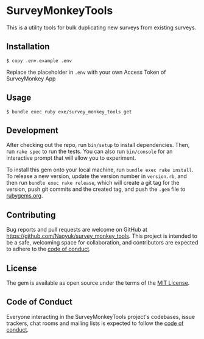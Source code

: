 # SurveyMonkeyTools

This is a utility tools for bulk duplicating new surveys from existing surveys.

## Installation

    $ copy .env.example .env

Replace the placeholder in `.env` with your own Access Token of SurveyMonkey App

## Usage

    $ bundle exec ruby exe/survey_monkey_tools get

## Development

After checking out the repo, run `bin/setup` to install dependencies. Then, run `rake spec` to run the tests. You can also run `bin/console` for an interactive prompt that will allow you to experiment.

To install this gem onto your local machine, run `bundle exec rake install`. To release a new version, update the version number in `version.rb`, and then run `bundle exec rake release`, which will create a git tag for the version, push git commits and the created tag, and push the `.gem` file to [rubygems.org](https://rubygems.org).

## Contributing

Bug reports and pull requests are welcome on GitHub at https://github.com/Naoyuk/survey_monkey_tools. This project is intended to be a safe, welcoming space for collaboration, and contributors are expected to adhere to the [code of conduct](https://github.com/Naoyuk/survey_monkey_tools/blob/main/CODE_OF_CONDUCT.md).

## License

The gem is available as open source under the terms of the [MIT License](https://opensource.org/licenses/MIT).

## Code of Conduct

Everyone interacting in the SurveyMonkeyTools project's codebases, issue trackers, chat rooms and mailing lists is expected to follow the [code of conduct](https://github.com/Naoyuk/survey_monkey_tools/blob/main/CODE_OF_CONDUCT.md).
